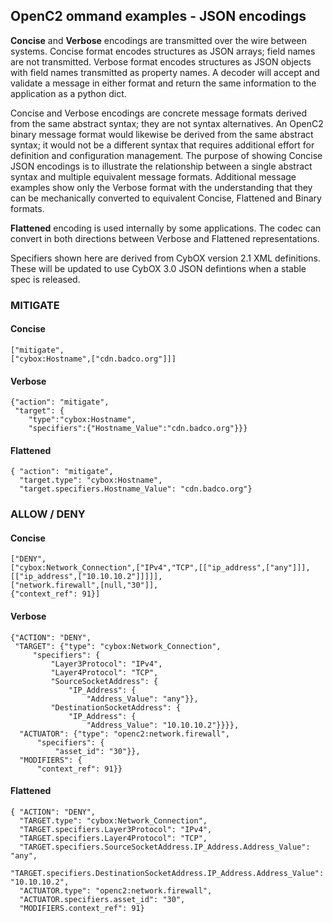 
## OpenC2 ommand examples - JSON encodings

**Concise** and **Verbose** encodings are transmitted over the wire between
systems.  Concise format encodes structures as JSON arrays; field names
are not transmitted.  Verbose format encodes structures as JSON objects
with field names transmitted as property names.  A decoder will accept
and validate a message in either format and return the same information
to the application as a python dict.  

Concise and Verbose encodings are concrete message formats derived from
the same abstract syntax; they are not syntax alternatives.  An OpenC2
binary message format would likewise be derived from the same abstract
syntax; it would not be a different syntax that requires additional effort
for definition and configuration management.  The purpose of showing Concise
JSON encodings is to illustrate the relationship between a single abstract
syntax and multiple equivalent message formats.  Additional message examples show
only the Verbose format with the understanding that they can be mechanically
converted to equivalent Concise, Flattened and Binary formats. 

**Flattened** encoding is used internally by some applications.  The codec
can convert in both directions between Verbose and Flattened representations.

Specifiers shown here are derived from CybOX version 2.1 XML definitions.  These
will be updated to use CybOX 3.0 JSON defintions when a stable spec is released.

### MITIGATE
#### Concise
```
["mitigate",
["cybox:Hostname",["cdn.badco.org"]]]
```
#### Verbose
```
{"action": "mitigate",
 "target": {
    "type":"cybox:Hostname",
    "specifiers":{"Hostname_Value":"cdn.badco.org"}}}
```
#### Flattened
```
{ "action": "mitigate",
  "target.type": "cybox:Hostname",
  "target.specifiers.Hostname_Value": "cdn.badco.org"}
```
### ALLOW / DENY
#### Concise
```
["DENY",
["cybox:Network_Connection",["IPv4","TCP",[["ip_address",["any"]]],[["ip_address",["10.10.10.2"]]]]],
["network.firewall",[null,"30"]],
{"context_ref": 91}]
```
#### Verbose
```
{"ACTION": "DENY",
 "TARGET": {"type": "cybox:Network_Connection",
     "specifiers": {
         "Layer3Protocol": "IPv4",
         "Layer4Protocol": "TCP",
         "SourceSocketAddress": {
             "IP_Address": {
                 "Address_Value": "any"}},
         "DestinationSocketAddress": {
             "IP_Address": {
                 "Address_Value": "10.10.10.2"}}}},
  "ACTUATOR": {"type": "openc2:network.firewall",
      "specifiers": {
          "asset_id": "30"}},
  "MODIFIERS": {
      "context_ref": 91}}
```
#### Flattened
```
{ "ACTION": "DENY",
  "TARGET.type": "cybox:Network_Connection",
  "TARGET.specifiers.Layer3Protocol": "IPv4",
  "TARGET.specifiers.Layer4Protocol": "TCP",
  "TARGET.specifiers.SourceSocketAddress.IP_Address.Address_Value": "any",
  "TARGET.specifiers.DestinationSocketAddress.IP_Address.Address_Value": "10.10.10.2",
  "ACTUATOR.type": "openc2:network.firewall",
  "ACTUATOR.specifiers.asset_id": "30",
  "MODIFIERS.context_ref": 91}
```
